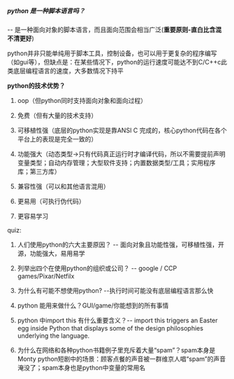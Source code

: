 ##### python 是一种脚本语言吗？

-- 是一种面向对象的脚本语言，而且面向范围会相当广泛(**重要原则-直白比含混不清更好**) 

python并非只能单纯用于脚本工具，控制设备，也可以用于更复杂的程序编写（如gui等），但缺点是：在某些情况下，python的运行速度可能达不到C/C++c此类底层编程语言的速度，大多数情况下持平

**python的技术优势？**

1. oop（但python同时支持面向对象和面向过程）

2. 免费（但有大量的技术支持）

3. 可移植性强（底层的python实现是靠ANSI C 完成的，核心python代码在各个平台上的表现是完全一致的）

4. 功能强大（动态类型->只有代码真正运行时才编译代码，所以不需要提前声明变量类型；自动内存管理；大型软件支持；内置数据类型/工具；实用程序库；第三方库）

5. 兼容性强（可以和其他语言混用）

6. 更易用（可执行伪代码）

7. 更容易学习
   
   

quiz:

1. 人们使用python的六大主要原因？ -- 面向对象且功能性强，可移植性强，开源，功能强大，易用易学

2. 列举出四个在使用python的组织或公司？ -- google / CCP games/Pixar/Netfilx

3. 为什么有可能不想使用python? --执行时间可能没有底层编程语言那么快

4. python 能用来做什么？GUI/game/你能想到的所有事情

5. python 中import this 有什么重要含义？-- import this triggers an Easter egg inside Python that displays some of the design philosophies underlying the language. 

6. 为什么在网络和各种python书籍例子里充斥着大量“spam”？spam本身是Monty python短剧中的场景：顾客点餐的声音被一群维京人唱“spam”的声音淹没了；spam本身也是python中变量的常用名
